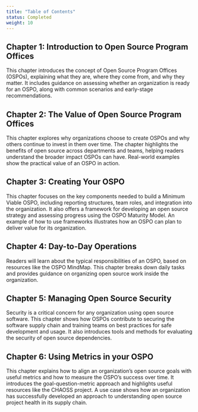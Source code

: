 ```yaml
---
title: "Table of Contents"
status: Completed
weight: 10
---
```


## Chapter 1: Introduction to Open Source Program Offices

This chapter introduces the concept of Open Source Program Offices (OSPOs), explaining what they are, where they come from, and why they matter. It includes guidance on assessing whether an organization is ready for an OSPO, along with common scenarios and early-stage recommendations.

## Chapter 2: The Value of Open Source Program Offices

This chapter explores why organizations choose to create OSPOs and why others continue to invest in them over time. The chapter highlights the benefits of open source across departments and teams, helping readers understand the broader impact OSPOs can have. Real-world examples show the practical value of an OSPO in action.

## Chapter 3: Creating Your OSPO

This chapter focuses on the key components needed to build a Minimum Viable OSPO, including reporting structures, team roles, and integration into the organization. It also offers a framework for developing an open source strategy and assessing progress using the OSPO Maturity Model. An example of how to use frameworks illustrates how an OSPO can plan to deliver value for its organization.

## Chapter 4: Day-to-Day Operations

Readers will learn about the typical responsibilities of an OSPO, based on resources like the OSPO MindMap. This chapter breaks down daily tasks and provides guidance on organizing open source work inside the organization.

## Chapter 5: Managing Open Source Security

Security is a critical concern for any organization using open source software. This chapter shows how OSPOs contribute to securing the software supply chain and training teams on best practices for safe development and usage. It also introduces tools and methods for evaluating the security of open source dependencies.

## Chapter 6: Using Metrics in your OSPO

This chapter explains how to align an organization’s open source goals with useful metrics and how to measure the OSPO’s success over time. It introduces the goal-question-metric approach and highlights useful resources like the CHAOSS project. A use case shows how an organization has successfully developed an approach to understanding open source project health in its supply chain.
